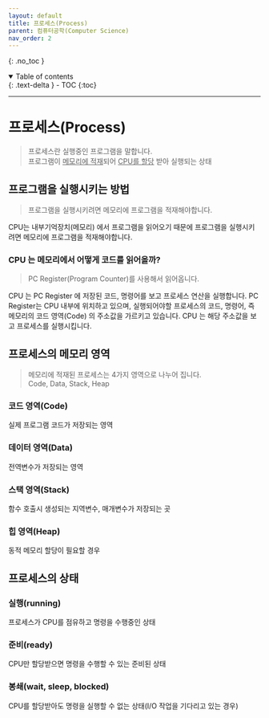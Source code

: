 ```yaml
---
layout: default
title: 프로세스(Process)
parent: 컴퓨터공학(Computer Science)
nav_order: 2
---
```


{: .no_toc }
<details open markdown="block">
  <summary>
    Table of contents
  </summary>
  {: .text-delta }
- TOC
{:toc}
</details>

---

# 프로세스(Process)
> 프로세스란 실행중인 프로그램을 말합니다.  
> 프로그램이 <u>메모리에 적재</u>되어 <u>CPU를 할당</u> 받아 실행되는 상태

## 프로그램을 실행시키는 방법
> 프로그램을 실행시키려면 메모리에 프로그램을 적재해야합니다.

CPU는 내부기억장치(메모리) 에서 프로그램을 읽어오기 때문에
프로그램을 실행시키려면 메모리에 프로그램을 적재해야합니다.

### CPU 는 메모리에서 어떻게 코드를 읽어올까?
> PC Register(Program Counter)를 사용해서 읽어옵니다.

CPU 는 PC Register 에 저장된 코드, 명령어를 보고 프로세스 연산을 실행합니다.
PC Register는 CPU 내부에 위치하고 있으며, 실행되어야할 프로세스의 코드, 명령어,
즉 메모리의 코드 영역(Code) 의 주소값을 가르키고 있습니다.
CPU 는 해당 주소값을 보고 프로세스를 실행시킵니다.

## 프로세스의 메모리 영역
> 메모리에 적재된 프로세스는 4가지 영역으로 나누어 집니다.  
> Code, Data, Stack, Heap

### 코드 영역(Code)
실제 프로그램 코드가 저장되는 영역

### 데이터 영역(Data)
전역변수가 저장되는 영역

### 스택 영역(Stack)
함수 호출시 생성되는 지역변수, 매개변수가 저장되는 곳

### 힙 영역(Heap)
동적 메모리 할당이 필요할 경우

## 프로세스의 상태
### 실행(running)
프로세스가 CPU를 점유하고 명령을 수행중인 상태

### 준비(ready)
CPU만 할당받으면 명령을 수행할 수 있는 준비된 상태

### 봉쇄(wait, sleep, blocked)
CPU를 할당받아도 명령을 실행할 수 없는 상태(I/O 작업을 기다리고 있는 경우)

